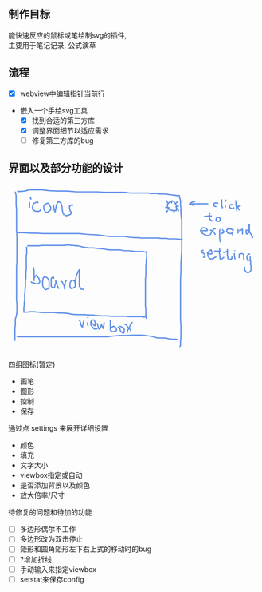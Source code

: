 


## 制作目标

能快速反应的鼠标或笔绘制svg的插件,  
主要用于笔记记录, 公式演草

## 流程

+ [x] webview中编辑指针当前行
+ 嵌入一个手绘svg工具
  + [x] 找到合适的第三方库
  + [x] 调整界面细节以适应需求
  + [ ] 修复第三方库的bug

## 界面以及部分功能的设计

<div>
<svg id="svg" viewbox="10.940000534057617,7.75,410,274.6700134277344"><path d="M 21.61,22.08 L 22.28,21.75 L 22.94,23.08 L 23.61,27.75 L 23.61,36.42 L 23.61,42.42 L 24.28,50.42 L 24.28,59.08 L 24.28,69.75 L 24.28,82.42 L 24.94,94.42 L 24.94,107.08 L 24.94,118.42 L 24.94,127.08 L 24.94,135.08 L 24.28,143.75 L 24.28,156.42 L 24.28,163.75 L 24.28,171.75 L 24.28,179.08 L 24.28,185.08 L 24.28,191.08 L 24.28,197.75 L 24.94,203.75 L 24.94,211.08 L 24.94,217.08 L 24.28,221.08 L 23.61,224.42 L 22.28,228.42 L 22.28,232.42 L 22.28,235.75 L 22.28,238.42 L 21.61,242.42 L 21.61,245.08 L 21.61,248.42 L 21.61,251.75 L 21.61,255.08 L 21.61,259.08 L 21.61,261.75 L 21.61,263.08 L 21.61,263.75 L 21.61,261.75 L 20.94,260.42" fill="none" stroke="#6190e8" stroke-width="2"></path><path d="M 26.94,22.08 L 26.28,20.42 L 26.94,20.42 L 30.28,20.42 L 37.61,19.75 L 45.61,17.75 L 55.61,17.75 L 66.28,17.75 L 77.61,19.08 L 91.61,19.75 L 106.94,19.75 L 122.94,21.08 L 138.94,21.08 L 154.94,21.08 L 168.94,21.75 L 183.61,21.75 L 201.61,21.75 L 210.28,23.08 L 218.94,23.08 L 226.94,23.08 L 234.28,23.08 L 239.61,23.08 L 243.61,23.75 L 246.94,23.75 L 249.61,23.75 L 253.61,23.75 L 256.94,24.42 L 260.94,24.42 L 265.61,24.42 L 268.94,25.08 L 271.61,25.08 L 274.28,25.75 L 277.61,25.75 L 280.28,26.42 L 282.94,26.42 L 285.61,27.08 L 288.28,27.08 L 289.61,27.08 L 290.28,27.08 L 290.28,27.08 L 290.94,30.42 L 292.28,35.08 L 292.28,41.08 L 292.94,48.42 L 292.94,56.42 L 294.28,68.42 L 294.28,84.42 L 294.28,99.75 L 294.28,116.42 L 292.94,137.75 L 292.94,150.42 L 292.28,164.42 L 292.28,178.42 L 292.28,193.08 L 292.28,204.42 L 292.28,213.08 L 292.28,221.08 L 292.28,229.75 L 292.94,237.75 L 292.94,243.75 L 292.94,247.08 L 292.94,249.75 L 292.94,253.75 L 292.94,257.08 L 292.94,259.75 L 292.28,263.08 L 292.28,265.08 L 292.28,267.08 L 292.28,269.75 L 292.28,271.08 L 292.28,271.75 L 291.61,272.42 L 291.61,271.75" fill="none" stroke="#6190e8" stroke-width="2"></path><path d="M 24.94,257.42 L 25.61,256.42 L 28.28,257.08 L 34.94,257.08 L 46.94,257.08 L 65.61,257.08 L 88.94,257.08 L 114.94,257.08 L 138.94,257.08 L 158.94,257.08 L 172.28,257.08 L 183.61,255.75 L 194.28,255.08 L 202.94,255.08 L 218.28,254.42 L 226.94,254.42 L 234.94,255.08 L 240.28,255.75 L 244.94,256.42 L 250.28,257.75 L 254.28,259.08 L 258.94,259.08 L 262.94,259.08 L 266.94,259.08 L 270.28,259.75 L 273.61,260.42 L 278.94,261.08 L 281.61,261.08 L 282.94,261.08 L 283.61,261.08 L 284.94,261.08 L 285.61,261.75 L 286.28,261.75 L 286.94,261.75 L 287.61,261.75 L 288.28,261.75 L 288.28,261.75" fill="none" stroke="#6190e8" stroke-width="2"></path><path d="M 26.28,88.75 L 26.28,87.75 L 27.61,87.75 L 30.28,87.75 L 34.94,87.75 L 47.61,88.42 L 56.94,88.42 L 67.61,89.08 L 80.28,89.08 L 94.28,89.08 L 110.28,89.08 L 126.28,89.08 L 140.28,90.42 L 153.61,91.08 L 164.94,92.42 L 175.61,93.75 L 185.61,93.75 L 200.94,93.75 L 208.94,95.08 L 217.61,95.75 L 223.61,95.75 L 227.61,96.42 L 231.61,96.42 L 236.94,96.42 L 240.94,96.42 L 244.94,96.42 L 248.28,96.42 L 252.28,96.42 L 256.28,96.42 L 260.28,97.08 L 266.28,97.08 L 269.61,97.08 L 272.94,97.75 L 275.61,97.75 L 277.61,97.75 L 278.94,97.75 L 280.28,97.75 L 281.61,97.75 L 282.94,97.75 L 284.28,97.75 L 284.94,97.75 L 285.61,97.75 L 286.94,97.75 L 286.94,98.42 L 287.61,98.42 L 288.28,98.42 L 288.94,98.42 L 288.94,98.42 L 289.61,98.42 L 290.28,98.42 L 291.61,98.42 L 292.28,98.42 L 293.61,98.42 L 294.28,98.42 L 294.28,98.42 L 294.94,98.42 L 295.61,98.42 L 295.61,98.42" fill="none" stroke="#6190e8" stroke-width="2"></path><path d="M 46.28,38.75 L 45.61,38.42 L 45.61,39.75 L 45.61,41.75 L 45.61,44.42 L 45.61,45.75 L 45.61,47.08" fill="none" stroke="#6190e8" stroke-width="2"></path><path d="M 46.28,31.42 L 46.94,30.42 L 47.61,31.08 L 47.61,31.75 L 47.61,32.42 L 47.61,33.75" fill="none" stroke="#6190e8" stroke-width="2"></path><path d="M 59.61,39.42 L 58.94,37.75 L 57.61,37.75 L 56.28,37.75 L 55.61,38.42 L 54.28,39.08 L 52.94,39.75 L 52.28,40.42 L 51.61,41.75 L 50.94,43.08 L 50.94,44.42 L 50.28,45.08 L 50.28,46.42 L 50.28,47.08 L 50.28,48.42 L 50.94,49.75 L 51.61,49.75 L 51.61,50.42 L 52.28,51.08 L 53.61,51.75 L 54.94,52.42 L 56.28,52.42 L 57.61,53.08 L 59.61,53.08 L 60.94,52.42 L 61.61,52.42 L 62.94,51.75 L 62.94,51.08 L 63.61,49.75 L 64.28,49.08 L 64.28,48.42" fill="none" stroke="#6190e8" stroke-width="2"></path><path d="M 71.61,43.42 L 70.94,42.42 L 70.28,42.42 L 69.61,42.42 L 68.94,43.75 L 68.94,45.75 L 68.94,47.08 L 68.94,49.08 L 69.61,50.42 L 70.28,51.75 L 70.94,53.08 L 71.61,53.75 L 72.94,54.42 L 74.28,54.42 L 75.61,53.75 L 77.61,52.42 L 78.94,51.75 L 79.61,50.42 L 80.28,49.75 L 80.28,49.08 L 80.28,47.75 L 80.28,46.42 L 80.28,45.75 L 78.94,44.42 L 78.28,42.42 L 77.61,41.08 L 76.94,40.42 L 76.28,39.75 L 75.61,39.75 L 74.28,39.75 L 72.94,40.42 L 71.61,41.08 L 70.94,41.08 L 70.94,41.75" fill="none" stroke="#6190e8" stroke-width="2"></path><path d="M 84.94,42.08 L 84.94,41.75 L 84.94,43.08 L 84.94,43.75 L 84.94,45.08 L 85.61,47.08 L 85.61,48.42 L 85.61,49.08 L 85.61,50.42 L 85.61,51.08 L 86.28,51.08 L 86.94,51.75 L 86.94,53.08 L 87.61,54.42 L 87.61,53.75 L 87.61,53.75 L 87.61,51.75 L 88.28,49.08 L 88.94,45.75 L 88.94,43.08 L 90.28,41.08 L 90.94,39.08 L 91.61,38.42 L 91.61,37.75 L 92.28,37.08 L 92.28,37.08 L 92.94,37.08 L 93.61,37.08 L 94.28,37.75 L 95.61,38.42 L 96.28,39.08 L 96.94,39.75 L 97.61,41.08 L 97.61,41.75 L 98.28,43.08 L 98.28,44.42 L 98.94,47.08 L 98.94,49.08 L 98.94,50.42 L 99.61,52.42 L 99.61,53.08 L 99.61,54.42 L 100.28,55.75 L 100.94,57.08 L 101.61,57.75 L 101.61,58.42 L 102.28,59.08" fill="none" stroke="#6190e8" stroke-width="2"></path><path d="M 116.94,43.42 L 116.28,42.42 L 114.94,42.42 L 113.61,42.42 L 112.94,43.08 L 112.28,43.75 L 111.61,44.42 L 110.94,44.42 L 110.94,45.08 L 110.94,45.75 L 110.94,46.42 L 110.94,47.75 L 110.94,48.42 L 111.61,49.08 L 111.61,51.08 L 111.61,51.75 L 112.94,53.08 L 113.61,53.75 L 113.61,54.42 L 113.61,55.08 L 113.61,55.75 L 113.61,56.42 L 112.94,57.08 L 112.28,57.75 L 110.94,58.42 L 109.61,59.08 L 108.28,59.08 L 107.61,59.75 L 106.94,59.75 L 106.28,59.75 L 104.94,59.75 L 104.28,59.75 L 103.61,59.75" fill="none" stroke="#6190e8" stroke-width="2"></path><path d="M 52.28,144.08 L 52.28,144.42 L 52.28,145.75 L 52.94,149.75 L 52.94,157.75 L 52.94,161.75 L 52.94,165.08 L 52.94,166.42 L 52.94,165.75 L 52.94,164.42 L 52.94,161.75 L 54.28,159.75 L 54.94,158.42 L 56.28,157.08 L 56.94,157.75 L 58.28,159.08 L 59.61,160.42 L 60.94,162.42 L 61.61,165.08 L 62.28,166.42 L 62.28,167.75 L 62.28,168.42 L 60.94,169.75 L 60.28,170.42 L 58.94,171.08 L 56.94,171.08 L 54.28,170.42 L 51.61,169.08 L 49.61,169.08 L 48.94,168.42 L 47.61,167.75" fill="none" stroke="#6190e8" stroke-width="2"></path><path d="M 66.94,166.75 L 66.94,165.75 L 66.94,167.75 L 66.94,170.42 L 66.94,173.08 L 67.61,175.08 L 68.28,177.08 L 69.61,178.42 L 70.28,179.75 L 72.28,180.42 L 73.61,179.75 L 75.61,179.08 L 76.94,177.75 L 77.61,175.08 L 77.61,172.42 L 77.61,169.75 L 77.61,167.08 L 76.94,165.08 L 76.28,163.75 L 75.61,162.42 L 74.94,161.75 L 74.28,161.08 L 72.94,160.42 L 71.61,159.75 L 70.94,159.08 L 70.28,159.08 L 69.61,159.08 L 68.94,160.42 L 68.28,161.08 L 67.61,162.42 L 67.61,163.75 L 66.94,165.75 L 66.94,167.08 L 66.94,168.42" fill="none" stroke="#6190e8" stroke-width="2"></path><path d="M 84.94,162.75 L 84.94,161.08 L 84.28,161.08 L 84.28,160.42 L 83.61,160.42 L 82.28,160.42 L 81.61,161.75 L 80.94,162.42 L 80.94,164.42 L 80.94,167.08 L 80.94,169.08 L 80.94,171.08 L 80.94,172.42 L 80.94,174.42 L 81.61,175.75 L 82.28,176.42 L 82.94,177.08 L 83.61,177.08 L 84.28,177.75 L 85.61,177.08 L 86.28,176.42 L 86.94,175.08 L 86.94,173.08 L 87.61,171.75 L 88.28,170.42 L 88.28,169.75 L 88.28,168.42 L 88.28,167.08 L 88.28,167.08 L 88.28,166.42 L 88.94,167.08 L 89.61,169.08 L 90.28,171.75 L 90.94,173.75 L 91.61,175.75 L 92.94,177.75 L 93.61,179.08" fill="none" stroke="#6190e8" stroke-width="2"></path><path d="M 96.94,168.08 L 96.94,167.08 L 98.28,167.08 L 98.94,167.75 L 99.61,169.08 L 100.28,171.08 L 101.61,173.08 L 102.28,175.75 L 102.94,177.08 L 102.94,177.75 L 102.94,179.08 L 102.94,179.75 L 102.94,180.42 L 102.94,179.75 L 102.94,177.75 L 102.94,174.42 L 103.61,170.42 L 104.28,167.75 L 104.94,166.42 L 105.61,165.75 L 105.61,165.08 L 105.61,165.08 L 105.61,165.08" fill="none" stroke="#6190e8" stroke-width="2"></path><path d="M 119.61,169.42 L 119.61,167.75 L 119.61,167.75 L 119.61,167.08 L 118.94,166.42 L 118.28,165.75 L 117.61,165.75 L 116.94,165.08 L 115.61,165.08 L 114.94,165.08 L 114.28,165.75 L 112.94,167.08 L 112.28,168.42 L 111.61,169.75 L 111.61,171.08 L 111.61,173.75 L 111.61,175.75 L 112.28,176.42 L 112.94,177.75 L 112.94,178.42 L 113.61,178.42 L 114.94,178.42 L 116.94,177.75 L 118.28,177.08 L 119.61,175.75 L 120.28,175.08 L 120.28,173.75 L 120.28,171.08 L 120.28,167.08 L 120.94,163.08 L 121.61,160.42 L 122.28,157.08 L 124.28,153.08 L 124.94,151.08 L 125.61,149.75 L 126.94,148.42 L 126.94,147.75 L 126.94,147.08 L 126.94,147.08 L 126.94,147.75 L 126.94,149.75 L 126.94,152.42 L 126.94,155.75 L 126.94,158.42 L 126.94,161.08 L 126.94,163.75 L 126.94,166.42 L 126.94,169.08 L 126.94,171.75 L 126.94,173.75 L 126.94,175.08 L 128.28,176.42 L 128.28,177.08 L 128.94,177.75 L 128.94,178.42 L 129.61,179.08 L 130.28,179.75 L 130.94,179.75 L 131.61,179.75 L 132.94,179.75 L 133.61,179.75 L 134.28,179.75" fill="none" stroke="#6190e8" stroke-width="2"></path><path d="M 278.94,36.75 L 278.94,35.75 L 278.28,35.75 L 277.61,36.42 L 276.28,37.08 L 274.94,37.75 L 273.61,38.42 L 272.94,39.08 L 271.61,40.42 L 270.94,41.75 L 270.94,43.08 L 270.94,43.75 L 270.94,45.08 L 270.94,46.42 L 272.28,47.75 L 272.94,49.08 L 274.28,49.75 L 275.61,50.42 L 276.94,51.08 L 278.28,51.08 L 279.61,51.75 L 280.94,51.75 L 282.28,51.75 L 283.61,51.75 L 284.28,51.75 L 284.94,51.75 L 285.61,51.08 L 285.61,49.75 L 285.61,48.42 L 285.61,47.08 L 285.61,46.42 L 285.61,45.75 L 285.61,44.42 L 285.61,43.75 L 285.61,43.08 L 285.61,42.42 L 284.94,41.75 L 284.28,41.08 L 284.28,40.42 L 283.61,39.75 L 282.94,39.08 L 282.28,38.42 L 281.61,37.08 L 280.28,36.42 L 279.61,36.42 L 278.94,36.42 L 278.28,36.42 L 276.94,36.42 L 276.28,36.42 L 274.94,36.42 L 274.94,37.08 L 274.28,37.08" fill="none" stroke="#6190e8" stroke-width="2"></path><path d="M 268.94,36.75 L 269.61,35.75 L 270.28,36.42 L 270.94,38.42 L 271.61,39.08 L 272.28,39.75 L 272.28,40.42" fill="none" stroke="#6190e8" stroke-width="2"></path><path d="M 268.94,56.08 L 268.94,55.08 L 268.94,54.42 L 269.61,53.08 L 270.28,53.08 L 270.94,51.75 L 271.61,51.08 L 271.61,50.42" fill="none" stroke="#6190e8" stroke-width="2"></path><path d="M 288.28,38.08 L 287.61,37.08 L 286.94,37.75 L 286.28,38.42 L 285.61,38.42 L 284.94,39.08 L 284.28,39.08" fill="none" stroke="#6190e8" stroke-width="2"></path><path d="M 277.61,35.42 L 277.61,35.08 L 277.61,35.75 L 277.61,37.08 L 277.61,38.42 L 277.61,39.08 L 277.61,39.75" fill="none" stroke="#6190e8" stroke-width="2"></path><path d="M 267.61,47.42 L 268.28,46.42 L 268.28,46.42 L 268.94,46.42 L 270.28,46.42 L 271.61,46.42 L 272.94,47.08 L 273.61,47.08 L 274.28,47.75" fill="none" stroke="#6190e8" stroke-width="2"></path><path d="M 281.61,50.08 L 281.61,49.75 L 281.61,50.42 L 281.61,51.08 L 281.61,51.75 L 281.61,53.08 L 281.61,54.42 L 280.94,55.08 L 280.94,55.75" fill="none" stroke="#6190e8" stroke-width="2"></path><path d="M 284.28,46.08 L 284.94,45.08 L 284.94,45.08 L 285.61,45.08 L 286.28,44.42 L 286.94,44.42 L 287.61,44.42 L 288.28,44.42 L 288.94,44.42 L 289.61,44.42" fill="none" stroke="#6190e8" stroke-width="2"></path><path d="M 286.28,49.42 L 286.94,48.42 L 286.94,48.42 L 287.61,49.08 L 287.61,49.75 L 288.28,50.42 L 288.94,51.08 L 288.94,51.75 L 288.94,52.42" fill="none" stroke="#6190e8" stroke-width="2"></path><path d="M 316.28,37.42 L 315.61,36.42 L 314.94,36.42 L 313.61,37.08 L 312.94,37.08 L 312.28,37.75 L 311.61,37.75 L 310.28,38.42 L 308.94,39.08 L 308.28,39.75 L 307.61,39.75 L 307.61,40.42 L 306.94,41.08 L 306.94,41.75 L 307.61,41.75 L 308.28,41.75 L 309.61,41.75 L 310.94,41.75 L 312.28,42.42 L 312.94,42.42 L 313.61,42.42 L 313.61,43.08 L 314.28,43.08" fill="none" stroke="#6190e8" stroke-width="2"></path><path d="M 308.94,42.08 L 308.94,41.08 L 308.94,41.08 L 309.61,41.08 L 310.94,40.42 L 312.28,40.42 L 313.61,40.42 L 316.28,40.42 L 318.94,40.42 L 321.61,40.42 L 324.28,40.42 L 326.94,40.42 L 329.61,40.42 L 330.28,40.42 L 330.94,40.42 L 332.28,40.42 L 332.94,40.42 L 333.61,40.42 L 334.28,40.42 L 334.94,40.42 L 335.61,40.42 L 336.28,40.42 L 336.94,40.42 L 337.61,40.42 L 337.61,40.42" fill="none" stroke="#6190e8" stroke-width="2"></path><path d="M 352.94,40.75 L 352.94,39.08 L 352.28,39.08 L 351.61,39.08 L 350.94,39.08 L 349.61,39.08 L 348.94,39.08 L 348.28,39.08 L 347.61,39.75 L 346.28,41.08 L 346.28,41.75 L 346.28,42.42 L 346.28,43.08 L 346.28,43.08 L 346.94,43.75 L 348.28,44.42 L 349.61,45.08 L 350.94,45.08" fill="none" stroke="#6190e8" stroke-width="2"></path><path d="M 359.61,33.42 L 359.61,33.08 L 359.61,35.08 L 359.61,37.75 L 359.61,39.08 L 359.61,41.08 L 359.61,43.08 L 359.61,43.75 L 360.28,45.08 L 360.28,45.75 L 360.94,46.42 L 360.94,47.08 L 361.61,47.08" fill="none" stroke="#6190e8" stroke-width="2"></path><path d="M 365.61,44.08 L 365.61,43.08 L 365.61,44.42 L 365.61,45.75 L 366.28,46.42" fill="none" stroke="#6190e8" stroke-width="2"></path><path d="M 365.61,34.08 L 365.61,33.75 L 366.28,35.08 L 366.28,36.42 L 366.28,37.08" fill="none" stroke="#6190e8" stroke-width="2"></path><path d="M 378.28,42.75 L 377.61,41.75 L 377.61,41.75 L 376.94,41.75 L 376.28,41.75 L 375.61,41.75 L 375.61,41.75 L 374.94,41.75 L 374.28,41.75 L 373.61,42.42 L 372.94,43.08 L 372.28,43.75 L 372.28,44.42 L 372.28,45.08 L 372.28,45.75 L 372.28,46.42 L 372.94,46.42 L 373.61,47.08 L 374.28,47.75 L 374.94,47.75 L 376.28,48.42 L 376.94,48.42 L 378.28,48.42 L 379.61,47.08 L 380.28,47.08" fill="none" stroke="#6190e8" stroke-width="2"></path><path d="M 382.28,36.08 L 382.28,35.08 L 382.94,37.08 L 382.94,40.42 L 382.94,43.08 L 383.61,45.75 L 383.61,47.75 L 383.61,49.08 L 384.28,50.42 L 384.28,51.08 L 384.28,51.75 L 384.94,52.42" fill="none" stroke="#6190e8" stroke-width="2"></path><path d="M 390.28,44.75 L 389.61,43.75 L 388.94,44.42 L 388.28,44.42 L 386.94,44.42 L 386.94,45.08 L 386.28,45.08 L 385.61,45.08 L 385.61,45.08 L 384.94,45.75 L 384.28,45.75 L 384.28,45.75 L 384.94,45.75 L 386.28,47.08 L 386.94,48.42 L 387.61,49.75 L 388.28,50.42 L 388.94,50.42" fill="none" stroke="#6190e8" stroke-width="2"></path><path d="M 331.61,62.08 L 331.61,61.08 L 332.94,61.08 L 333.61,61.08 L 334.94,61.08 L 336.94,60.42 L 338.94,60.42 L 340.94,60.42 L 341.61,60.42 L 342.28,60.42 L 343.61,60.42" fill="none" stroke="#6190e8" stroke-width="2"></path><path d="M 340.94,56.08 L 340.94,55.75 L 340.28,55.75 L 339.61,57.08 L 339.61,59.08 L 339.61,60.42 L 339.61,62.42 L 339.61,63.08 L 339.61,63.75 L 339.61,64.42 L 340.28,65.08 L 340.28,65.75 L 340.94,66.42 L 341.61,67.08 L 342.28,67.75 L 342.94,67.75 L 342.94,68.42 L 343.61,68.42 L 344.28,68.42 L 344.94,68.42 L 344.94,68.42" fill="none" stroke="#6190e8" stroke-width="2"></path><path d="M 353.61,63.42 L 352.94,62.42 L 352.28,62.42 L 352.28,63.08 L 351.61,63.08 L 350.94,63.75 L 350.94,65.08 L 350.28,65.75 L 350.28,66.42 L 350.28,67.08 L 350.28,67.08 L 350.94,67.08 L 350.94,67.75 L 351.61,67.75 L 351.61,68.42 L 352.28,68.42 L 352.28,69.08 L 352.94,69.08 L 354.28,69.08 L 354.94,69.08 L 355.61,69.08 L 356.28,69.08 L 356.28,69.08 L 356.28,68.42 L 356.94,67.75 L 356.94,67.75 L 356.94,67.08 L 357.61,67.08 L 357.61,66.42 L 357.61,65.75 L 356.94,65.08 L 356.94,64.42 L 356.28,63.75 L 356.28,63.08 L 354.94,62.42 L 354.28,62.42 L 354.28,61.75" fill="none" stroke="#6190e8" stroke-width="2"></path><path d="M 326.94,85.42 L 327.61,84.42 L 329.61,84.42 L 331.61,84.42 L 332.94,84.42 L 334.28,84.42 L 334.94,84.42 L 335.61,84.42 L 335.61,84.42 L 336.28,83.75 L 336.28,83.75 L 335.61,83.08 L 335.61,82.42 L 334.94,81.08 L 333.61,80.42 L 332.94,79.75 L 332.28,79.75 L 331.61,79.75 L 330.28,79.75 L 329.61,79.75 L 328.94,79.75 L 328.28,79.75 L 327.61,80.42 L 326.28,81.08 L 326.28,81.75 L 325.61,83.08 L 324.94,84.42 L 325.61,86.42 L 326.94,87.75 L 327.61,88.42 L 328.94,89.08 L 329.61,89.75 L 330.94,90.42 L 332.28,91.08 L 333.61,91.75 L 334.28,92.42 L 335.61,92.42 L 336.94,92.42 L 338.94,92.42" fill="none" stroke="#6190e8" stroke-width="2"></path><path d="M 340.94,84.75 L 341.61,83.75 L 342.94,83.75 L 344.28,84.42 L 344.94,85.08 L 346.28,86.42 L 347.61,88.42 L 348.94,90.42 L 349.61,91.08" fill="none" stroke="#6190e8" stroke-width="2"></path><path d="M 349.61,82.08 L 348.94,81.08 L 348.28,81.08 L 346.94,81.75 L 345.61,83.08 L 344.28,85.08 L 342.28,87.75 L 341.61,89.75 L 340.94,90.42 L 340.28,91.75" fill="none" stroke="#6190e8" stroke-width="2"></path><path d="M 355.61,84.75 L 356.28,83.75 L 356.28,84.42 L 356.28,85.75 L 356.28,88.42 L 356.28,91.08 L 356.28,94.42 L 356.28,97.08 L 356.94,101.08 L 356.94,102.42 L 356.94,103.08" fill="none" stroke="#6190e8" stroke-width="2"></path><path d="M 360.28,83.42 L 360.94,83.08 L 361.61,83.75 L 361.61,84.42 L 362.94,85.08 L 362.94,85.75 L 362.94,86.42 L 362.94,86.42 L 362.94,87.08 L 362.28,87.75 L 361.61,88.42 L 360.94,88.42 L 360.28,88.42 L 359.61,89.08 L 358.94,89.08" fill="none" stroke="#6190e8" stroke-width="2"></path><path d="M 378.28,84.75 L 378.28,83.08 L 376.94,83.08 L 376.28,82.42 L 375.61,82.42 L 374.94,81.75 L 373.61,81.75 L 372.28,81.08 L 371.61,81.08 L 370.94,81.08 L 369.61,81.75 L 368.28,82.42 L 368.28,83.75 L 367.61,85.08 L 368.94,87.08 L 369.61,88.42 L 370.94,88.42 L 371.61,88.42 L 372.94,89.08 L 374.28,89.08 L 374.94,89.08 L 375.61,89.08 L 375.61,88.42 L 376.28,87.75 L 376.94,87.08 L 377.61,86.42 L 377.61,86.42 L 377.61,86.42 L 377.61,87.75 L 377.61,89.75 L 377.61,91.08 L 377.61,93.08" fill="none" stroke="#6190e8" stroke-width="2"></path><path d="M 386.28,82.08 L 386.28,82.42 L 386.28,83.75 L 386.28,85.75 L 386.28,86.42 L 386.28,87.08 L 386.28,87.75 L 386.28,88.42 L 386.28,89.08 L 386.28,88.42 L 386.28,87.75 L 386.94,86.42 L 386.94,85.75" fill="none" stroke="#6190e8" stroke-width="2"></path><path d="M 392.28,82.08 L 392.94,81.75 L 393.61,82.42 L 393.61,83.08 L 393.61,83.08 L 393.61,83.75 L 393.61,85.08 L 393.61,86.42 L 393.61,87.08 L 393.61,88.42 L 393.61,89.08 L 393.61,89.75 L 394.28,90.42 L 394.28,90.42" fill="none" stroke="#6190e8" stroke-width="2"></path><path d="M 388.94,85.42 L 388.94,84.42 L 388.94,83.75 L 389.61,83.75 L 390.28,83.75 L 390.94,83.75 L 391.61,83.08 L 392.28,83.08 L 392.94,83.08 L 392.94,83.08" fill="none" stroke="#6190e8" stroke-width="2"></path><path d="M 403.61,85.42 L 402.94,83.75 L 402.28,83.75 L 401.61,83.75 L 400.94,83.75 L 400.28,83.75 L 399.61,83.75 L 399.61,83.75 L 399.61,84.42 L 399.61,85.75 L 399.61,87.08 L 399.61,88.42 L 400.28,89.08 L 400.28,89.75 L 400.94,89.75 L 400.94,89.75 L 401.61,89.75 L 402.94,88.42 L 403.61,87.75 L 404.28,87.08 L 404.28,86.42 L 404.28,84.42 L 404.28,82.42 L 404.28,79.75 L 404.28,77.08 L 404.28,76.42 L 404.28,75.75 L 404.28,75.08 L 404.28,74.42 L 404.94,74.42 L 404.94,75.75 L 404.94,78.42 L 404.94,81.08 L 404.94,83.75 L 404.94,85.08 L 405.61,86.42 L 406.28,88.42 L 407.61,90.42 L 408.28,91.75 L 408.94,93.08 L 408.94,93.75 L 409.61,94.42 L 409.61,95.08 L 410.28,95.08 L 410.28,95.75 L 410.94,95.75" fill="none" stroke="#6190e8" stroke-width="2"></path><path d="M 329.61,117.42 L 328.94,116.42 L 328.28,117.08 L 327.61,117.08 L 326.94,117.08 L 326.28,117.08 L 326.28,117.08 L 326.28,117.75 L 326.28,118.42 L 326.94,119.08 L 327.61,120.42 L 328.94,120.42 L 330.28,121.75 L 330.94,122.42 L 331.61,123.08 L 332.28,124.42 L 332.28,125.75 L 332.28,126.42 L 332.28,127.08 L 331.61,127.08 L 330.94,127.75 L 330.28,127.75 L 329.61,127.75 L 329.61,127.75 L 328.94,127.75" fill="none" stroke="#6190e8" stroke-width="2"></path><path d="M 336.28,122.08 L 336.28,121.08 L 337.61,121.75 L 338.94,121.75 L 340.94,122.42 L 341.61,122.42 L 342.28,122.42 L 343.61,121.75 L 343.61,121.08 L 343.61,119.75 L 343.61,119.08 L 342.94,117.75 L 342.94,117.08 L 342.28,115.75 L 341.61,115.75 L 340.94,116.42 L 339.61,117.08 L 338.28,118.42 L 337.61,119.08 L 336.94,120.42 L 336.94,121.08 L 336.94,122.42 L 336.94,123.08 L 336.94,124.42 L 336.94,125.75 L 337.61,126.42 L 338.28,127.08 L 338.28,127.75 L 338.94,129.08 L 339.61,129.75 L 340.28,129.75 L 340.94,130.42 L 342.28,130.42 L 342.94,130.42 L 344.28,130.42 L 346.28,129.75 L 347.61,128.42 L 348.94,127.75 L 349.61,127.75 L 350.28,127.08 L 350.28,126.42" fill="none" stroke="#6190e8" stroke-width="2"></path><path d="M 348.28,119.42 L 348.28,117.75 L 349.61,117.75 L 350.28,117.75 L 351.61,117.75 L 352.94,117.75 L 354.94,117.75 L 356.28,117.75 L 357.61,117.75 L 358.28,117.08" fill="none" stroke="#6190e8" stroke-width="2"></path><path d="M 356.28,114.08 L 356.28,113.08 L 356.28,113.75 L 356.28,116.42 L 356.28,118.42 L 355.61,121.08 L 356.28,122.42 L 356.28,125.08 L 356.28,126.42 L 356.94,127.75 L 356.94,128.42 L 356.94,129.08 L 356.94,130.42 L 357.61,130.42 L 358.94,130.42 L 359.61,130.42 L 360.94,129.75 L 361.61,129.08 L 362.28,128.42 L 362.94,127.75 L 362.94,127.08" fill="none" stroke="#6190e8" stroke-width="2"></path><path d="M 362.94,120.75 L 362.94,119.75 L 363.61,119.75 L 364.28,119.75 L 364.94,119.75 L 365.61,119.08 L 366.94,119.08 L 367.61,118.42 L 368.94,118.42 L 369.61,118.42 L 370.28,118.42" fill="none" stroke="#6190e8" stroke-width="2"></path><path d="M 368.94,115.42 L 368.94,114.42 L 368.94,115.08 L 368.94,116.42 L 368.94,119.08 L 368.94,121.75 L 368.94,123.75 L 368.94,125.08 L 369.61,127.08 L 369.61,127.75 L 369.61,128.42 L 369.61,129.08 L 370.28,129.75 L 370.94,131.08 L 370.94,131.08 L 371.61,131.08 L 372.94,131.08 L 374.28,131.08 L 374.94,130.42 L 375.61,130.42 L 376.28,129.75 L 376.28,129.08 L 376.28,129.08 L 376.28,128.42 L 376.28,127.75 L 376.28,127.08 L 376.28,126.42" fill="none" stroke="#6190e8" stroke-width="2"></path><path d="M 380.28,122.08 L 380.28,121.08 L 380.28,122.42 L 380.28,124.42 L 380.28,126.42 L 380.94,127.75 L 380.94,129.08 L 380.94,129.75 L 381.61,130.42 L 381.61,130.42 L 381.61,131.08" fill="none" stroke="#6190e8" stroke-width="2"></path><path d="M 380.94,117.42 L 380.94,117.08 L 381.61,117.08" fill="none" stroke="#6190e8" stroke-width="2"></path><path d="M 388.28,122.08 L 388.28,121.75 L 388.28,123.08 L 388.28,124.42 L 388.28,125.75 L 388.28,126.42 L 388.28,128.42 L 388.28,129.08 L 388.28,128.42 L 388.28,127.75 L 388.28,126.42 L 388.94,123.75 L 389.61,122.42 L 390.28,122.42 L 390.94,121.75 L 391.61,121.75 L 392.28,121.75 L 392.28,121.75 L 392.94,121.75 L 393.61,121.75 L 394.28,122.42 L 395.61,123.75 L 395.61,124.42 L 395.61,125.08 L 395.61,125.75 L 395.61,126.42 L 395.61,127.75 L 395.61,128.42 L 395.61,129.75 L 395.61,130.42 L 395.61,131.08 L 395.61,131.75" fill="none" stroke="#6190e8" stroke-width="2"></path><path d="M 405.61,123.42 L 404.94,122.42 L 404.28,122.42 L 403.61,122.42 L 402.94,122.42 L 402.94,123.75 L 401.61,125.08 L 400.94,125.75 L 400.94,127.08 L 400.94,127.75 L 400.94,129.75 L 401.61,131.08 L 401.61,131.75 L 402.28,132.42 L 402.28,133.08 L 402.94,133.08 L 403.61,133.08 L 403.61,133.08 L 404.94,132.42 L 405.61,132.42 L 405.61,131.75 L 406.28,131.08 L 406.28,130.42 L 406.28,129.75 L 406.28,129.08 L 406.28,128.42 L 406.28,127.75 L 406.28,127.08 L 406.28,126.42 L 406.28,126.42 L 406.28,126.42 L 406.28,127.75 L 406.28,130.42 L 406.28,132.42 L 406.94,134.42 L 406.94,136.42 L 406.94,138.42 L 406.94,140.42 L 407.61,142.42 L 407.61,143.08 L 407.61,144.42 L 407.61,145.08 L 407.61,145.75 L 407.61,147.08 L 407.61,147.75 L 407.61,148.42 L 407.61,148.42 L 407.61,149.08 L 406.94,149.75 L 405.61,151.08 L 404.94,151.75 L 404.28,152.42 L 403.61,152.42 L 402.28,152.42 L 401.61,152.42 L 400.94,152.42 L 400.94,152.42 L 399.61,151.75 L 398.94,150.42 L 397.61,149.08 L 396.94,147.08 L 396.94,146.42 L 396.94,145.75 L 396.94,145.08 L 396.94,143.75 L 396.94,143.08" fill="none" stroke="#6190e8" stroke-width="2"></path><path d="M 40.94,110.75 L 40.94,110.42 L 40.94,111.08 L 40.94,111.08 L 40.94,111.75 L 40.94,112.42 L 40.94,113.08 L 40.94,114.42 L 40.94,115.08 L 40.94,116.42 L 40.94,117.75 L 40.94,119.08 L 40.94,120.42 L 40.94,121.75 L 40.94,122.42 L 40.94,123.08 L 40.28,123.75 L 40.28,125.75 L 40.28,127.08 L 40.28,127.75 L 40.28,128.42 L 40.28,129.08 L 40.28,129.08 L 40.28,129.75 L 40.28,130.42 L 40.28,131.08 L 40.28,131.08 L 40.28,131.75 L 40.28,132.42 L 40.28,133.75 L 40.28,135.75 L 40.28,137.08 L 40.28,139.75 L 40.28,141.08 L 40.28,143.08 L 40.28,144.42 L 40.28,145.75 L 40.28,147.08 L 40.28,148.42 L 39.61,150.42 L 39.61,151.75 L 39.61,153.75 L 39.61,155.75 L 39.61,157.75 L 39.61,160.42 L 39.61,162.42 L 38.94,164.42 L 38.94,167.08 L 38.94,169.75 L 38.94,172.42 L 38.94,175.08 L 38.28,177.75 L 38.28,179.75 L 38.28,181.75 L 38.28,183.08 L 38.28,185.08 L 37.61,187.08 L 37.61,188.42 L 37.61,191.75 L 37.61,192.42 L 37.61,193.75 L 37.61,195.08 L 37.61,195.75 L 37.61,197.08 L 37.61,197.75 L 37.61,199.08 L 36.94,200.42 L 36.94,201.08 L 36.94,202.42 L 36.94,203.75 L 36.94,205.08 L 36.94,206.42 L 36.94,207.08 L 36.94,207.08 L 36.28,208.42 L 36.28,209.75 L 36.28,210.42 L 36.28,211.08 L 36.28,211.75 L 36.28,213.08 L 36.28,213.75 L 36.28,215.08 L 36.28,215.75 L 36.28,216.42 L 36.28,217.08 L 36.94,217.08 L 37.61,217.08 L 39.61,217.08 L 42.28,217.08 L 45.61,216.42 L 48.28,216.42 L 50.94,216.42 L 54.28,216.42 L 57.61,217.08 L 60.94,217.08 L 64.94,217.75 L 72.28,217.75 L 77.61,217.75 L 85.61,217.75 L 92.94,218.42 L 99.61,218.42 L 108.28,219.08 L 114.28,220.42 L 122.28,221.08 L 128.28,221.08 L 135.61,221.08 L 142.28,221.75 L 148.28,221.75 L 154.28,222.42 L 162.28,223.08 L 167.61,223.08 L 172.94,223.08 L 178.28,223.75 L 182.28,223.75 L 184.94,223.75 L 188.28,223.75 L 191.61,223.75 L 193.61,223.75 L 195.61,223.75 L 197.61,223.75 L 200.28,223.75 L 203.61,223.75 L 206.28,224.42 L 208.28,224.42 L 210.94,224.42 L 212.94,224.42 L 214.94,224.42 L 217.61,224.42 L 219.61,224.42 L 222.94,224.42 L 226.28,224.42 L 228.94,224.42 L 231.61,225.08 L 233.61,225.08 L 234.94,224.42" fill="none" stroke="#6190e8" stroke-width="2"></path><path d="M 42.94,110.08 L 42.94,109.08 L 43.61,109.08 L 44.28,109.08 L 45.61,109.08 L 46.28,109.08 L 47.61,109.08 L 48.28,109.08 L 48.94,109.08 L 49.61,109.08 L 50.28,109.08 L 50.94,109.08 L 51.61,109.08 L 52.94,109.08 L 53.61,109.08 L 54.28,109.08 L 54.94,109.08 L 55.61,109.08 L 55.61,109.08 L 56.28,109.08 L 57.61,109.08 L 59.61,109.08 L 61.61,109.08 L 64.94,108.42 L 66.94,108.42 L 68.28,108.42 L 69.61,108.42 L 70.94,108.42 L 72.28,108.42 L 74.28,108.42 L 76.28,108.42 L 78.94,108.42 L 81.61,108.42 L 83.61,108.42 L 86.28,108.42 L 88.94,108.42 L 93.61,108.42 L 96.28,108.42 L 99.61,108.42 L 102.28,108.42 L 105.61,107.75 L 108.28,107.75 L 110.94,107.75 L 114.28,108.42 L 117.61,108.42 L 120.94,109.08 L 124.28,109.08 L 127.61,109.75 L 132.94,111.08 L 136.94,111.75 L 142.94,112.42 L 149.61,112.42 L 155.61,113.08 L 162.94,113.75 L 167.61,114.42 L 172.28,115.08 L 176.28,115.75 L 179.61,115.75 L 181.61,115.75 L 183.61,115.75 L 185.61,115.75 L 188.94,115.75 L 190.28,115.75 L 192.28,115.75 L 194.28,115.75 L 196.28,116.42 L 198.28,116.42 L 200.28,117.08 L 202.94,117.08 L 206.28,117.08 L 208.94,117.08 L 211.61,117.75 L 214.28,117.75 L 218.28,118.42 L 220.28,118.42 L 222.28,118.42 L 224.28,118.42 L 226.28,118.42 L 228.28,118.42 L 230.94,118.42 L 233.61,119.08 L 235.61,119.08 L 236.28,119.08 L 236.28,119.75 L 236.94,121.08 L 236.94,124.42 L 236.94,127.75 L 236.28,131.75 L 236.28,136.42 L 235.61,142.42 L 235.61,148.42 L 235.61,154.42 L 235.61,158.42 L 234.94,162.42 L 234.94,165.75 L 234.94,169.08 L 234.94,172.42 L 234.94,176.42 L 234.94,179.08 L 234.94,181.75 L 234.94,183.75 L 234.94,186.42 L 234.94,188.42 L 234.94,189.75 L 234.94,191.75 L 234.94,194.42 L 234.94,197.08 L 234.94,199.08 L 234.94,201.75 L 234.94,204.42 L 234.94,207.75 L 235.61,210.42 L 235.61,213.08 L 235.61,215.08 L 235.61,216.42 L 235.61,217.75 L 235.61,219.08 L 235.61,220.42 L 235.61,221.08 L 235.61,221.75 L 235.61,222.42 L 235.61,223.08 L 235.61,223.08 L 235.61,223.75 L 235.61,224.42 L 236.28,225.75 L 236.28,226.42 L 236.28,227.08 L 236.28,227.75" fill="none" stroke="#6190e8" stroke-width="2"></path><path d="M 126.28,230.75 L 126.28,230.42 L 126.94,230.42 L 127.61,231.08 L 128.28,232.42 L 128.94,234.42 L 129.61,237.75 L 130.28,239.08 L 130.94,240.42 L 131.61,241.08 L 132.28,241.08 L 132.28,240.42 L 132.28,239.08 L 132.94,236.42 L 133.61,233.75 L 134.28,231.75 L 134.28,231.08 L 134.28,230.42" fill="none" stroke="#6190e8" stroke-width="2"></path><path d="M 139.61,234.08 L 140.28,234.42 L 140.28,236.42 L 140.94,238.42 L 140.94,239.75" fill="none" stroke="#6190e8" stroke-width="2"></path><path d="M 140.28,226.75 L 140.94,225.75 L 140.94,226.42" fill="none" stroke="#6190e8" stroke-width="2"></path><path d="M 146.28,234.75 L 146.94,234.42 L 148.28,235.75 L 149.61,237.08 L 150.94,238.42 L 151.61,239.08 L 152.28,239.08 L 152.94,239.08 L 152.94,238.42 L 152.94,237.08 L 152.94,236.42 L 152.94,234.42 L 152.28,232.42 L 151.61,231.08 L 151.61,230.42 L 150.94,229.75 L 150.28,229.75 L 149.61,229.75 L 148.28,229.75 L 147.61,230.42 L 146.28,231.75 L 145.61,233.08 L 145.61,234.42 L 145.61,236.42 L 145.61,237.08 L 145.61,237.75 L 146.94,239.08 L 147.61,240.42 L 148.28,241.08 L 149.61,242.42 L 150.28,243.75 L 151.61,244.42 L 152.94,244.42 L 154.28,244.42 L 154.94,244.42 L 155.61,243.75 L 155.61,243.08" fill="none" stroke="#6190e8" stroke-width="2"></path><path d="M 155.61,236.75 L 156.28,235.08 L 156.28,235.75 L 156.94,238.42 L 157.61,240.42 L 158.28,242.42 L 158.28,243.75 L 158.94,244.42 L 159.61,244.42 L 160.28,243.75 L 160.94,242.42 L 162.28,239.75 L 162.94,237.08 L 162.94,236.42 L 162.94,237.08 L 164.28,239.75 L 164.28,241.08 L 164.94,242.42 L 165.61,243.08 L 165.61,242.42 L 166.28,241.08 L 166.94,239.08 L 166.94,237.08 L 166.94,235.75 L 167.61,234.42 L 167.61,233.75" fill="none" stroke="#6190e8" stroke-width="2"></path><path d="M 177.61,230.08 L 177.61,229.75 L 177.61,231.08 L 177.61,232.42 L 177.61,235.08 L 177.61,237.75 L 177.61,240.42 L 177.61,242.42 L 177.61,243.75 L 177.61,244.42 L 178.28,243.75 L 178.94,243.08 L 179.61,241.75 L 180.94,241.08 L 181.61,240.42 L 182.94,240.42 L 183.61,240.42 L 184.28,240.42 L 184.94,241.08 L 186.94,243.08 L 187.61,244.42 L 187.61,245.75 L 187.61,246.42 L 186.94,247.75 L 186.28,247.75 L 184.94,248.42 L 183.61,248.42 L 182.28,249.08 L 181.61,249.08 L 180.28,248.42 L 178.94,247.08 L 178.28,247.08 L 178.28,246.42 L 178.94,245.75" fill="none" stroke="#6190e8" stroke-width="2"></path><path d="M 192.94,243.42 L 192.94,243.08 L 193.61,245.75 L 194.28,247.75 L 195.61,249.08 L 196.94,250.42 L 197.61,251.08 L 198.28,251.08 L 199.61,251.08 L 199.61,249.75 L 200.28,247.75 L 200.28,246.42 L 200.28,245.08 L 200.28,244.42 L 199.61,243.75 L 198.94,243.08 L 198.28,241.75 L 196.94,241.75 L 195.61,241.08 L 194.94,240.42 L 194.28,240.42 L 193.61,240.42 L 191.61,241.08 L 190.94,241.75 L 190.28,242.42 L 190.94,243.08" fill="none" stroke="#6190e8" stroke-width="2"></path><path d="M 201.61,238.08 L 201.61,237.08 L 202.94,237.75 L 204.28,238.42 L 204.94,239.75 L 206.28,241.75 L 207.61,243.08 L 208.94,244.42 L 209.61,245.08 L 210.28,245.75 L 210.94,246.42 L 210.94,247.75 L 211.61,248.42" fill="none" stroke="#6190e8" stroke-width="2"></path><path d="M 212.94,235.42 L 212.94,234.42 L 212.28,235.08 L 210.28,237.08 L 210.28,238.42 L 209.61,239.75 L 208.94,241.08 L 207.61,243.75 L 206.94,245.08 L 205.61,247.08 L 205.61,249.08 L 205.61,249.75 L 204.94,250.42" fill="none" stroke="#6190e8" stroke-width="2"></path></svg>
</div>

四组图标(暂定)  
+ 画笔
+ 图形
+ 控制
+ 保存

通过点 settings 来展开详细设置  
+ 颜色
+ 填充
+ 文字大小
+ viewbox指定或自动
+ 是否添加背景以及颜色
+ 放大倍率/尺寸

待修复的问题和待加的功能  
+ [ ] 多边形偶尔不工作
+ [ ] 多边形改为双击停止
+ [ ] 矩形和圆角矩形左下右上式的移动时的bug
+ [ ] ?增加折线
+ [ ] 手动输入来指定viewbox
+ [ ] setstat来保存config